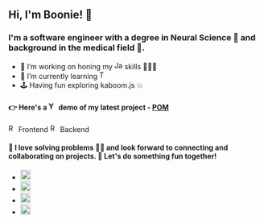 ## Hi, I'm Boonie! 👋
### I'm a software engineer with a degree in Neural Science 🧠 and background in the medical field 🏥. 
<ul>
  <li> 🔭 I’m working on honing my <img src="https://img.shields.io/badge/JavaScript-F7DF1E?style=for-the-badge&logo=javascript&logoColor=black" alt="Javascript" height="16px" /> skills 👩🏻‍💻
  <li> 🌱 I’m currently learning <img src="https://img.shields.io/badge/TypeScript-007ACC?style=for-the-badge&logo=typescript&logoColor=white" alt="TypeScript" height="16px" />
  <li> 🕹 Having fun exploring kaboom.js 💥
</ul>

#### 👉 Here's a <img src="https://img.shields.io/badge/YouTube-FF0000?style=for-the-badge&logo=youtube&logoColor=white" alt="YouTube" height="16px" /> demo of my latest project - <a href="https://youtu.be/8hv3rh2fufg">POM</a>
<img src="https://img.shields.io/badge/React-20232A?style=for-the-badge&logo=react&logoColor=61DAFB" alt="React.JS" height="16px" /> Frontend
<img src="https://img.shields.io/badge/Ruby_on_Rails-CC0000?style=for-the-badge&logo=ruby-on-rails&logoColor=white" alt="Ruby on Rails" height="16px" /> Backend

#### 🤝 I love solving problems 🕵🏻 and look forward to connecting and collaborating on projects. 👯 Let's do something fun together!
<ul>
  <li> 
    <a href="https://www.linkedin.com/in/boonieattawut/">
      <img src="https://img.shields.io/badge/LinkedIn-0077B5?style=for-the-badge&logo=linkedin&logoColor=white" alt="LinkedIn" height="20px" /> 
    </a>
  <li> 
    <a href="mailto:b.attawut@gmail.com">
      <img src="https://img.shields.io/badge/Gmail-D14836?style=for-the-badge&logo=gmail&logoColor=white" alt="Gmail" height="20px" /> 
    </a>
  <li> 
    <a href="https://www.twitter.com/booniecodes">
      <img src="https://img.shields.io/badge/Twitter-1DA1F2?style=for-the-badge&logo=twitter&logoColor=white" alt="Twitter" height="20px" /> 
    </a> 
  <li>
    <a href="https://www.booniecodes.com">
      <img src="https://img.shields.io/badge/Hashnode-2962FF?style=for-the-badge&logo=hashnode&logoColor=white" alt="Twitter" height="20px" /> 
    </a> 
</ul>


<!--
**puifaiba/puifaiba** is a ✨ _special_ ✨ repository because its `README.md` (this file) appears on your GitHub profile.

Here are some ideas to get you started:

- 🔭 I’m currently working on ...
- 🌱 I’m currently learning ...
- 👯 I’m looking to collaborate on ...
- 🤔 I’m looking for help with ...
- 💬 Ask me about ...
- 📫 How to reach me: ...
- 😄 Pronouns: ...
- ⚡ Fun fact: ...
-->
